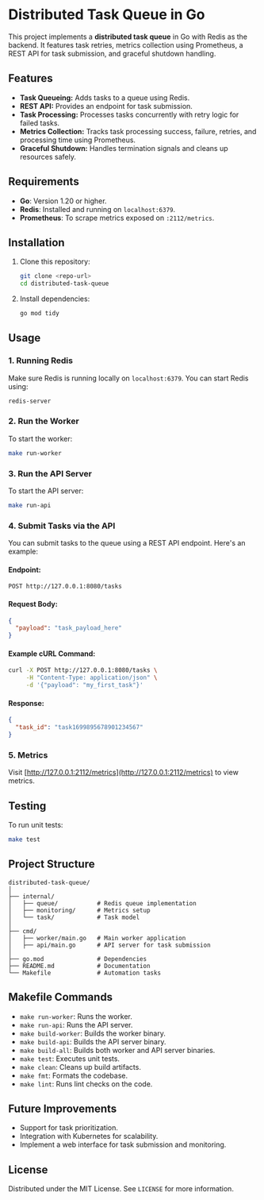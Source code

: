 # Distributed Task Queue in Go

This project implements a **distributed task queue** in Go with Redis as the backend. It features task retries, metrics collection using Prometheus, a REST API for task submission, and graceful shutdown handling.

## Features

- **Task Queueing:** Adds tasks to a queue using Redis.
- **REST API:** Provides an endpoint for task submission.
- **Task Processing:** Processes tasks concurrently with retry logic for failed tasks.
- **Metrics Collection:** Tracks task processing success, failure, retries, and processing time using Prometheus.
- **Graceful Shutdown:** Handles termination signals and cleans up resources safely.

## Requirements

- **Go**: Version 1.20 or higher.
- **Redis**: Installed and running on `localhost:6379`.
- **Prometheus**: To scrape metrics exposed on `:2112/metrics`.

## Installation

1. Clone this repository:

   ```bash
   git clone <repo-url>
   cd distributed-task-queue
   ```

2. Install dependencies:

   ```bash
   go mod tidy
   ```

## Usage

### 1. Running Redis

Make sure Redis is running locally on `localhost:6379`. You can start Redis using:

```bash
redis-server
```

### 2. Run the Worker

To start the worker:

```bash
make run-worker
```

### 3. Run the API Server

To start the API server:

```bash
make run-api
```

### 4. Submit Tasks via the API

You can submit tasks to the queue using a REST API endpoint. Here's an example:

#### Endpoint:

```
POST http://127.0.0.1:8080/tasks
```

#### Request Body:

```json
{
  "payload": "task_payload_here"
}
```

#### Example cURL Command:

```bash
curl -X POST http://127.0.0.1:8080/tasks \
     -H "Content-Type: application/json" \
     -d '{"payload": "my_first_task"}'
```

#### Response:

```json
{
  "task_id": "task1699895678901234567"
}
```

### 5. Metrics

Visit [http://127.0.0.1:2112/metrics](http://127.0.0.1:2112/metrics) to view metrics.

## Testing

To run unit tests:

```bash
make test
```

## Project Structure

```
distributed-task-queue/
│
├── internal/
│   ├── queue/           # Redis queue implementation
│   ├── monitoring/      # Metrics setup
│   └── task/            # Task model
│
├── cmd/
│   ├── worker/main.go   # Main worker application
│   ├── api/main.go      # API server for task submission
│
├── go.mod               # Dependencies
├── README.md            # Documentation
└── Makefile             # Automation tasks
```

## Makefile Commands

- `make run-worker`: Runs the worker.
- `make run-api`: Runs the API server.
- `make build-worker`: Builds the worker binary.
- `make build-api`: Builds the API server binary.
- `make build-all`: Builds both worker and API server binaries.
- `make test`: Executes unit tests.
- `make clean`: Cleans up build artifacts.
- `make fmt`: Formats the codebase.
- `make lint`: Runs lint checks on the code.

## Future Improvements

- Support for task prioritization.
- Integration with Kubernetes for scalability.
- Implement a web interface for task submission and monitoring.

## License

Distributed under the MIT License. See `LICENSE` for more information.
